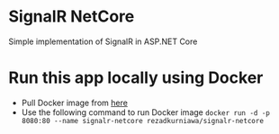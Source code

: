 # SignalR NetCore
Simple implementation of SignalR in ASP.NET Core

# Run this app locally using Docker
- Pull Docker image  from [here](https://hub.docker.com/r/rezadkurniawan/signalr-netcore)
- Use the following command to run Docker image
`docker run -d -p 8080:80 --name signalr-netcore rezadkurniawa/signalr-netcore`

